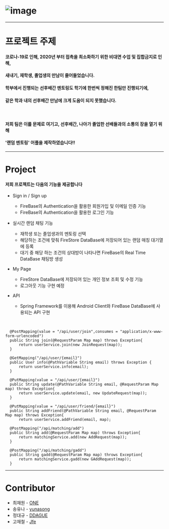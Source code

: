 # ![image](https://user-images.githubusercontent.com/31034469/126733913-95394ad9-4303-4638-bf95-f06a00f64e68.png)
--------------------
# 프로젝트 주제

#### 코로나-19로 인해, 2020년 부터 접촉을 최소화하기 위한 비대면 수업 및 집합금지로 인해, 
#### 새내기, 재학생, 졸업생의 만남이 줄어들었습니다. 
#### 학부에서 진행되는 선후배간 멘토링도 학기에 한번씩 정해진 한팀만 진행되기에,
#### 같은 학과 내의 선후배간 만남에 크게 도움이 되지 못했습니다.

<br/>

#### 저희 팀은 이를 문제로 여기고, 선후배간, 나아가 졸업한 선배들과의 소통의 장을 열기 위해
#### '랜덤 멘토링' 어플을 제작하였습니다!!

--------------------
# Project

#### 저희 프로젝트는 다음의 기능을 제공합니다

* Sign in / Sign up
  - FireBase의 Authentication을 활용한 회원가입 및 이메일 인증 기능
  - FireBase의 Authentication을 활용한 로그인 기능

* 실시간 랜덤 채팅 기능
  - 재학생 또는 졸업생과의 멘토링 선택
  - 해당하는 조건에 맞춰 FireStore DataBase에 저장되어 있는 랜덤 매칭 대기열에 등록
  - 대기 중 해당 하는 조건의 상대방이 나타나면 FireBase의 Real Time DataBase 채팅방 생성

* My Page
  - FireStore DataBase에 저장되어 있는 개인 정보 조회 및 수정 기능
  - 로그아웃 기능 구현 예정

* API
  - Spring Framework를 이용해 Android Client와 FireBase DataBase에 사용되는 API 구현

<br/>
  
  ```
    @PostMapping(value = "/api/user/join",consumes = "application/x-www-form-urlencoded")
    public String join(@RequestParam Map map) throws Exception{
        return userService.join(new JoinRequest(map));
    }

    @GetMapping("/api/user/{email}")
    public User info(@PathVariable String email) throws Exception {
        return userService.info(email);
    }

    @PutMapping(value = "/api/user/{email}")
    public String update(@PathVariable String email, @RequestParam Map map) throws Exception{
        return userService.update(email, new UpdateRequest(map));
    }

    @PutMapping(value = "/api/user/friend/{email}")
    public String addFriend(@PathVariable String email, @RequestParam Map map) throws Exception{
        return userService.addFriend(email, map);
    
    @PostMapping("/api/matching/add")
    public String add(@RequestParam Map map) throws Exception{
        return matchingService.add(new AddRequest(map));
    }

    @PostMapping("/api/matching/gadd")
    public String gadd(@RequestParam Map map) throws Exception{
        return matchingService.gadd(new GAddRequest(map));
    }
  ```
--------------------
# Contributor

+ 최재원 - [ONE](https://github.com/choi-jaewon)
+ 송유나 - [yunasong](https://github.com/YunaSong97)
+ 정대규 - [DDAGUE](https://github.com/DDAGUE)
+ 고재철 - [Jfe](https://github.com/Go-Jaecheol)
